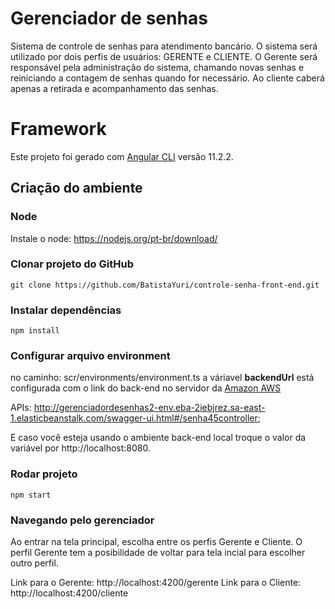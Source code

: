 # Gerenciador de senhas

Sistema de controle de senhas para atendimento bancário. O sistema será utilizado por dois perfis de usuários: GERENTE e CLIENTE. O Gerente será responsável pela administração do sistema, chamando novas senhas e reiniciando a contagem de senhas quando for necessário. Ao cliente caberá apenas a retirada e acompanhamento das senhas.

# Framework
Este projeto foi gerado com [Angular CLI](https://github.com/angular/angular-cli) versão 11.2.2.


## Criação do ambiente
### Node
Instale o node: https://nodejs.org/pt-br/download/

### Clonar projeto do GitHub
`git clone https://github.com/BatistaYuri/controle-senha-front-end.git`

### Instalar dependências
`npm install`

### Configurar arquivo environment
no caminho: scr/environments/environment.ts
a váriavel **backendUrl** está configurada com o link do back-end no servidor da [Amazon AWS](https://aws.amazon.com/pt/)

APIs: http://gerenciadordesenhas2-env.eba-2iebjrez.sa-east-1.elasticbeanstalk.com/swagger-ui.html#/senha45controller;

E caso você esteja usando o ambiente back-end local troque o valor da variável por http://localhost:8080.

### Rodar projeto
`npm start`

### Navegando pelo gerenciador
Ao entrar na tela principal, escolha entre os perfis Gerente e Cliente. O perfil Gerente tem a posibilidade de voltar para tela incial para escolher outro perfil.

Link para o Gerente: http://localhost:4200/gerente
Link para o Cliente: http://localhost:4200/cliente
